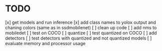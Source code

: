 # TODO
[x] get models and run inference
[x] add class names to yolox output and chaning colors (same as in ssdmobilenet)
[ ] clean up code
[ ] add nms to mobiledet
[ ] test on COCO
[ ] quantize
[ ] test quantized on COCO
[ ] add detectors
[ ] test detectors with quantized and not quantized models
[ ] evaluate memory and processor usage